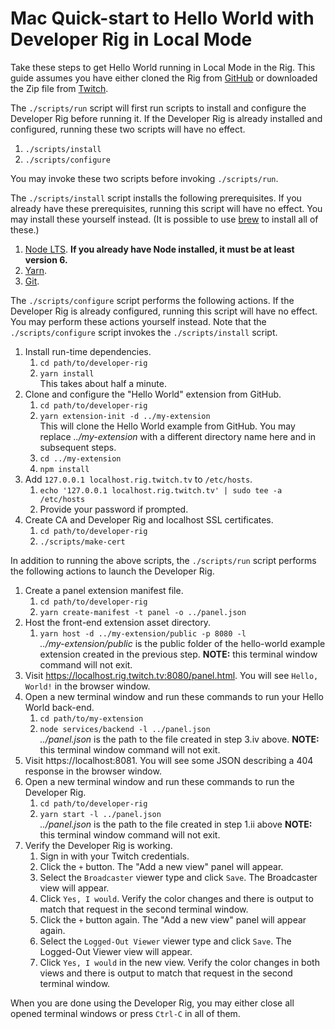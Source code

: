 # Mac Quick-start to Hello World with Developer Rig in Local Mode

Take these steps to get Hello World running in Local Mode in the Rig.
This guide assumes you have either cloned the Rig from [GitHub](/twitchdev/developer-rig) or downloaded the Zip file from [Twitch](https://dev.twitch.tv).

The `./scripts/run` script will first run scripts to install and configure the Developer Rig before running it.  If the Developer Rig is already installed and configured, running these two scripts will have no effect.

1.  `./scripts/install`
2.  `./scripts/configure`

You may invoke these two scripts before invoking `./scripts/run`.

The `./scripts/install` script installs the following prerequisites.  If you already have these prerequisites, running this script will have no effect. You may install these yourself instead.  (It is possible to use [brew](https://brew.sh/) to install all of these.)

1.  [Node LTS](https://nodejs.org/en/download/).  **If you already have Node installed, it must be at least version 6.**
2.  [Yarn](https://yarnpkg.com/lang/en/docs/install).
3.  [Git](https://git-scm.com/download/mac).

The `./scripts/configure` script performs the following actions.  If the Developer Rig is already configured, running this script will have no effect. You may perform these actions yourself instead.  Note that the `./scripts/configure` script invokes the `./scripts/install` script.

1.  Install run-time dependencies.
    1.  `cd path/to/developer-rig`
    2.  `yarn install`  
        This takes about half a minute.
2.  Clone and configure the "Hello World" extension from GitHub.
    1.  `cd path/to/developer-rig`
    2.  `yarn extension-init -d ../my-extension`  
        This will clone the Hello World example from GitHub.  You may replace *../my-extension* with a different directory name here and in subsequent steps.
    3.  `cd ../my-extension`  
    4.  `npm install`  
3.  Add `127.0.0.1 localhost.rig.twitch.tv` to `/etc/hosts`.
    1.  `echo '127.0.0.1 localhost.rig.twitch.tv' | sudo tee -a /etc/hosts`
    2.  Provide your password if prompted.
4.  Create CA and Developer Rig and localhost SSL certificates.
    1.  `cd path/to/developer-rig`
    2.  `./scripts/make-cert`  

In addition to running the above scripts, the `./scripts/run` script performs the following actions to launch the Developer Rig.

1.  Create a panel extension manifest file.
    1.  `cd path/to/developer-rig`
    2.  `yarn create-manifest -t panel -o ../panel.json`
2.  Host the front-end extension asset directory.
    1.  `yarn host -d ../my-extension/public -p 8080 -l`  
        *../my-extension/public* is the public folder of the hello-world example extension created in the previous step.
        **NOTE:**  this terminal window command will not exit.
3.  Visit https://localhost.rig.twitch.tv:8080/panel.html.  You will see `Hello, World!` in the browser window.
4.  Open a new terminal window and run these commands to run your Hello World back-end.
    1.  `cd path/to/my-extension`  
    3.  `node services/backend -l ../panel.json`  
        *../panel.json* is the path to the file created in step 3.iv above.
        **NOTE:**  this terminal window command will not exit.
5.  Visit https://localhost:8081.  You will see some JSON describing a 404 response in the browser window.
6.  Open a new terminal window and run these commands to run the Developer Rig.
    1.  `cd path/to/developer-rig`
    2.  `yarn start -l ../panel.json`  
        *../panel.json* is the path to the file created in step 1.ii above
        **NOTE:**  this terminal window command will not exit.
7.  Verify the Developer Rig is working.
	1.  Sign in with your Twitch credentials.
    2.  Click the `+` button. The "Add a new view" panel will appear.
    3.  Select the `Broadcaster` viewer type and click `Save`. The Broadcaster view will appear.
    4.  Click `Yes, I would`. Verify the color changes and there is output to match that request in the second terminal window.
    5.  Click the `+` button again. The "Add a new view" panel will appear again.
    6.  Select the `Logged-Out Viewer` viewer type and click `Save`. The Logged-Out Viewer view will appear.
    7.  Click `Yes, I would` in the new view. Verify the color changes in both views and there is output to match that request in the second terminal window.

When you are done using the Developer Rig, you may either close all opened terminal windows or press `Ctrl-C` in all of them.
